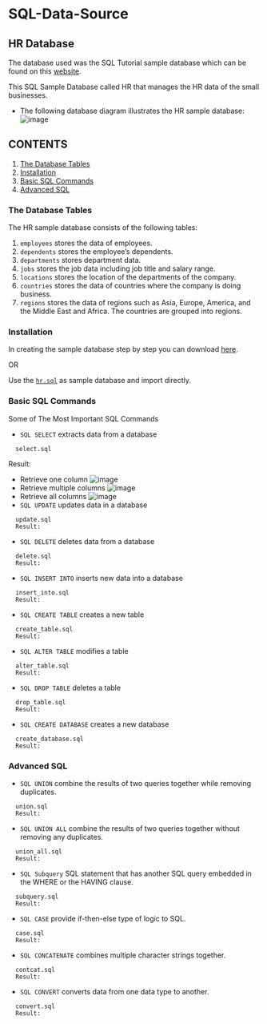 # SQL-Data-Source
## HR Database
The database used was the SQL Tutorial sample database which can be found on this [website](https://www.sqltutorial.org/). 

This SQL Sample Database called HR that manages the HR data of the small businesses.
* The following database diagram illustrates the HR sample database:
![image](https://user-images.githubusercontent.com/71779024/101023116-451bdb80-35ad-11eb-9ebb-369063785a88.png)
## CONTENTS
1. [The Database Tables](https://github.com/oizy404/SQL-Data-Source#The-Database-Tables)
2. [Installation](https://github.com/oizy404/SQL-Data-Source#Installation)
3. [Basic SQL Commands](https://github.com/oizy404/SQL-Data-Source#Basic-SQL-Commands)
4. [Advanced SQL](https://github.com/oizy404/SQL-Data-Source#Advanced-SQL)
### The Database Tables
The HR sample database consists of the following tables:
1. `employees` stores the data of employees.
2. `dependents` stores the employee’s dependents.
3. `departments` stores department data.
4. `jobs` stores the job data including job title and salary range.
5. `locations` stores the location of the departments of the company.
6. `countries` stores the data of countries where the company is doing business.
7. `regions` stores the data of regions such as Asia, Europe, America, and the Middle East and Africa. The countries are grouped into regions.
### Installation
In creating the sample database step by step you can download [here](https://www.sqltutorial.org/).

OR

Use the [`hr.sql`](https://github.com/oizy404/SQL-Data-Source/blob/main/hr.sql) as sample database and import directly.
### Basic SQL Commands
Some of The Most Important SQL Commands
* `SQL SELECT` extracts data from a database
```
  select.sql
```
Result:
  * Retrieve one column
  ![image](https://user-images.githubusercontent.com/71779024/101282923-b3ada300-3812-11eb-9d79-ef813711d69d.png)
  *  Retrieve multiple columns
  ![image](https://user-images.githubusercontent.com/71779024/101282906-9aa4f200-3812-11eb-8135-6f7c768abde2.png)
  * Retrieve all columns
  ![image](https://user-images.githubusercontent.com/71779024/101282938-c922cd00-3812-11eb-91e9-fd7109f43a05.png)
* `SQL UPDATE` updates data in a database
```
  update.sql
  Result:
```
* `SQL DELETE` deletes data from a database
```
  delete.sql
  Result:
```
* `SQL INSERT INTO` inserts new data into a database
```
  insert_into.sql
  Result:
```
* `SQL CREATE TABLE` creates a new table
```
  create_table.sql
  Result:
```
* `SQL ALTER TABLE` modifies a table
```
  alter_table.sql
  Result:
```
* `SQL DROP TABLE` deletes a table
```
  drop_table.sql
  Result:
```
* `SQL CREATE DATABASE` creates a new database
```
  create_database.sql
  Result:
```
### Advanced SQL
* `SQL UNION` combine the results of two queries together while removing duplicates.
```
  union.sql
  Result:
```
* `SQL UNION ALL` combine the results of two queries together without removing any duplicates.
```
  union_all.sql
  Result:
```
* `SQL Subquery` SQL statement that has another SQL query embedded in the WHERE or the HAVING clause.
```
  subquery.sql
  Result:
```
* `SQL CASE` provide if-then-else type of logic to SQL.
```
  case.sql
  Result:
```
* `SQL CONCATENATE` combines multiple character strings together.
```
  contcat.sql
  Result:
```
* `SQL CONVERT` converts data from one data type to another.
```
  convert.sql
  Result:
```

